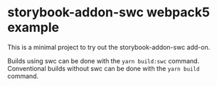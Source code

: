 # storybook-addon-swc webpack5 example

This is a minimal project to try out the storybook-addon-swc add-on.

Builds using swc can be done with the `yarn build:swc` command.
Conventional builds without swc can be done with the `yarn build` command.
